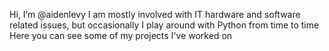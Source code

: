 Hi, I’m @aidenlevy
I am mostly involved with IT hardware and software related issues,
but occasionally I play around with Python from time to time
Here you can see some of my projects I've worked on

<!---
aidenlevy/aidenlevy is a ✨ special ✨ repository because its `README.md` (this file) appears on your GitHub profile.
You can click the Preview link to take a look at your changes.
--->
